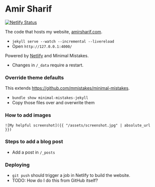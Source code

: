 # Amir Sharif

[![Netlify Status](https://api.netlify.com/api/v1/badges/45683b87-df2d-40ee-b3a2-53f6b9549180/deploy-status)](https://app.netlify.com/sites/amirsharif/deploys)

The code that hosts my website, [amirsharif.com](http://www.amirsharif.com).

- `jekyll serve --watch --incremental --livereload`
- Open `http://127.0.0.1:4000/`

Powered by [Netlify](https://www.netlify.com/) and Minimal Mistakes.

- Changes in `/_data` require a restart.

### Override theme defaults

This extends https://github.com/mmistakes/minimal-mistakes.

- `bundle show minimal-mistakes-jekyll`
- Copy those files over and overwrite them

### How to add images

`![My helpful screenshot]({{ "/assets/screenshot.jpg" | absolute_url }})`

### Steps to add a blog post

- Add a post in `/_posts`

### Deploying

- `git push` should trigger a job in Netlify to build the website.
- TODO: How do I do this from GitHub itself?
